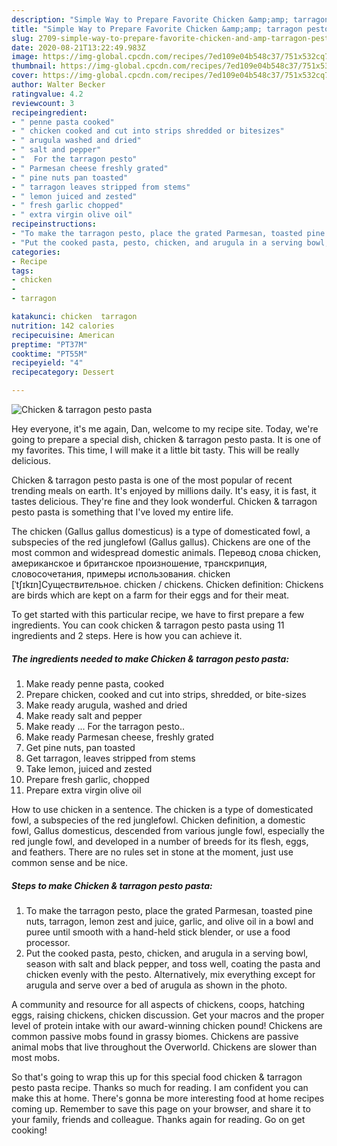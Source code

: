 ```yaml
---
description: "Simple Way to Prepare Favorite Chicken &amp;amp; tarragon pesto pasta"
title: "Simple Way to Prepare Favorite Chicken &amp;amp; tarragon pesto pasta"
slug: 2709-simple-way-to-prepare-favorite-chicken-and-amp-tarragon-pesto-pasta
date: 2020-08-21T13:22:49.983Z
image: https://img-global.cpcdn.com/recipes/7ed109e04b548c37/751x532cq70/chicken-tarragon-pesto-pasta-recipe-main-photo.jpg
thumbnail: https://img-global.cpcdn.com/recipes/7ed109e04b548c37/751x532cq70/chicken-tarragon-pesto-pasta-recipe-main-photo.jpg
cover: https://img-global.cpcdn.com/recipes/7ed109e04b548c37/751x532cq70/chicken-tarragon-pesto-pasta-recipe-main-photo.jpg
author: Walter Becker
ratingvalue: 4.2
reviewcount: 3
recipeingredient:
- " penne pasta cooked"
- " chicken cooked and cut into strips shredded or bitesizes"
- " arugula washed and dried"
- " salt and pepper"
- "  For the tarragon pesto"
- " Parmesan cheese freshly grated"
- " pine nuts pan toasted"
- " tarragon leaves stripped from stems"
- " lemon juiced and zested"
- " fresh garlic chopped"
- " extra virgin olive oil"
recipeinstructions:
- "To make the tarragon pesto, place the grated Parmesan, toasted pine nuts, tarragon, lemon zest and juice, garlic, and olive oil in a bowl and puree until smooth with a hand-held stick blender, or use a food processor."
- "Put the cooked pasta, pesto, chicken, and arugula in a serving bowl, season with salt and black pepper, and toss well, coating the pasta and chicken evenly with the pesto. Alternatively, mix everything except for arugula and serve over a bed of arugula as shown in the photo."
categories:
- Recipe
tags:
- chicken
- 
- tarragon

katakunci: chicken  tarragon 
nutrition: 142 calories
recipecuisine: American
preptime: "PT37M"
cooktime: "PT55M"
recipeyield: "4"
recipecategory: Dessert

---
```



![Chicken &amp; tarragon pesto pasta](https://img-global.cpcdn.com/recipes/7ed109e04b548c37/751x532cq70/chicken-tarragon-pesto-pasta-recipe-main-photo.jpg)

Hey everyone, it's me again, Dan, welcome to my recipe site. Today, we're going to prepare a special dish, chicken &amp; tarragon pesto pasta. It is one of my favorites. This time, I will make it a little bit tasty. This will be really delicious.

Chicken &amp; tarragon pesto pasta is one of the most popular of recent trending meals on earth. It's enjoyed by millions daily. It's easy, it is fast, it tastes delicious. They're fine and they look wonderful. Chicken &amp; tarragon pesto pasta is something that I've loved my entire life.

The chicken (Gallus gallus domesticus) is a type of domesticated fowl, a subspecies of the red junglefowl (Gallus gallus). Chickens are one of the most common and widespread domestic animals. Перевод слова chicken, американское и британское произношение, транскрипция, словосочетания, примеры использования. chicken [ˈtʃɪkɪn]Существительное. chicken / chickens. Chicken definition: Chickens are birds which are kept on a farm for their eggs and for their meat.


To get started with this particular recipe, we have to first prepare a few ingredients. You can cook chicken &amp; tarragon pesto pasta using 11 ingredients and 2 steps. Here is how you can achieve it.

<!--inarticleads1-->

##### The ingredients needed to make Chicken &amp; tarragon pesto pasta:

1. Make ready  penne pasta, cooked
1. Prepare  chicken, cooked and cut into strips, shredded, or bite-sizes
1. Make ready  arugula, washed and dried
1. Make ready  salt and pepper
1. Make ready  ... For the tarragon pesto..
1. Make ready  Parmesan cheese, freshly grated
1. Get  pine nuts, pan toasted
1. Get  tarragon, leaves stripped from stems
1. Take  lemon, juiced and zested
1. Prepare  fresh garlic, chopped
1. Prepare  extra virgin olive oil


How to use chicken in a sentence. The chicken is a type of domesticated fowl, a subspecies of the red junglefowl. Chicken definition, a domestic fowl, Gallus domesticus, descended from various jungle fowl, especially the red jungle fowl, and developed in a number of breeds for its flesh, eggs, and feathers. There are no rules set in stone at the moment, just use common sense and be nice. 

<!--inarticleads2-->

##### Steps to make Chicken &amp; tarragon pesto pasta:

1. To make the tarragon pesto, place the grated Parmesan, toasted pine nuts, tarragon, lemon zest and juice, garlic, and olive oil in a bowl and puree until smooth with a hand-held stick blender, or use a food processor.
1. Put the cooked pasta, pesto, chicken, and arugula in a serving bowl, season with salt and black pepper, and toss well, coating the pasta and chicken evenly with the pesto. Alternatively, mix everything except for arugula and serve over a bed of arugula as shown in the photo.


A community and resource for all aspects of chickens, coops, hatching eggs, raising chickens, chicken discussion. Get your macros and the proper level of protein intake with our award-winning chicken pound! Chickens are common passive mobs found in grassy biomes. Chickens are passive animal mobs that live throughout the Overworld. Chickens are slower than most mobs. 

So that's going to wrap this up for this special food chicken &amp; tarragon pesto pasta recipe. Thanks so much for reading. I am confident you can make this at home. There's gonna be more interesting food at home recipes coming up. Remember to save this page on your browser, and share it to your family, friends and colleague. Thanks again for reading. Go on get cooking!
